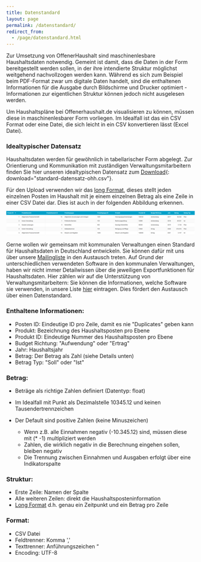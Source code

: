 ```yaml
---
title: Datenstandard
layout: page
permalink: /datenstandard/
redirect_from:
  - /page/datenstandard.html
---
```


Zur Umsetzung von OffenerHaushalt sind maschinenlesbare Haushaltsdaten notwendig. Gemeint ist damit, dass die Daten in der Form bereitgestellt werden sollen, in der ihre intendierte Struktur möglichst weitgehend nachvollzogen werden kann. Während es sich zum Beispiel beim PDF-Format zwar um digitale Daten handelt, sind die enthaltenen Informationen für die Ausgabe durch Bildschirme und Drucker optimiert - Informationen zur eigentlichen Struktur können jedoch nicht ausgelesen werden.

Um Haushaltspläne bei Offenerhaushalt.de visualisieren zu können, müssen diese in maschinenlesbarer Form vorliegen. Im Idealfall ist das ein CSV Format oder eine Datei, die sich leicht in ein CSV konvertieren lässt (Excel Datei).

### Idealtypischer Datensatz
Haushaltsdaten werden für gewöhnlich in tabellarischer Form abgelegt.
Zur Orientierung und Kommunikation mit zuständigen Verwaltungsmitarbeitern finden Sie hier unseren idealtypischen Datensatz zum [Download](https://rawgit.com/okfde/offenerhaushalt.de/gh-pages/_haushalte-data/standard-datensatz-ohh.csv){: download="standard-datensatz-ohh.csv"}.  

Für den Upload verwenden wir das [long Format](https://de.wikipedia.org/wiki/Wide-Format_und_Long-Format), dieses stellt jeden einzelnen Posten im Haushalt mit je einem einzelnen Betrag als eine Zeile in einer CSV Datei dar. Dies ist auch in der folgenden Abbildung erkennen.

<p style= "overflow: scroll;">
<img src="/static/img/example_table.png" alt="Bild Datenstandard">
</p>

Gerne wollen wir gemeinsam mit kommunalen Verwaltungen einen Standard für Haushaltsdaten in Deutschland entwickeln. Sie können dafür mit uns über unsere [Mailingliste](https://lists.okfn.org/mailman/listinfo/offener-haushalt) in den Austausch treten.
Auf Grund der unterschiedlichen verwendeten Software in den kommunalen Verwaltungen, haben wir nicht immer Detailwissen über die jeweiligen Exportfunktionen für Haushaltsdaten. Hier zählen wir auf die Unterstützung von Verwaltungsmitarbeitern: Sie können die Informationen, welche Software sie verwenden, in unsere Liste [hier](https://docs.google.com/spreadsheets/d/12UHEsLjLCMakLiM7Ruj3AJZzRrn70L_32IZu8z29amo/edit#gid=0) eintragen. Dies fördert
den Austausch über einen Datenstandard.

### Enthaltene Informationen:

* Posten ID: Eindeutige ID pro Zeile, damit es nie "Duplicates" geben kann
* Produkt: Bezeichnung des Haushaltsposten pro Ebene
* Produkt ID: Eindeutige Nummer des Haushaltsposten pro Ebene
* Budget Richtung: "Aufwendung" oder "Ertrag"
* Jahr: Haushaltsjahr
* Betrag: Der Betrag als Zahl (siehe Details unten)
* Betrag Typ: "Soll" oder "Ist"

### Betrag:
* Beträge als richtige Zahlen definiert (Datentyp: float)
* Im Idealfall mit Punkt als Dezimalstelle 10345.12 und keinen Tausendertrennzeichen
* Der Default sind positive Zahlen (keine Minuszeichen)

  * Wenn z.B. alle Einnahmen negativ (-10.345.12) sind, müssen diese mit (* -1) multipliziert werden
  * Zahlen, die wirklich negativ in die Berechnung eingehen sollen, bleiben negativ
  * Die Trennung zwischen Einnahmen und Ausgaben erfolgt über eine Indikatorspalte

### Struktur:
* Erste Zeile: Namen der Spalte
* Alle weiteren Zeilen: direkt die Haushaltsposteninformation
* [Long Format](https://de.wikipedia.org/wiki/Wide-Format_und_Long-Format) d.h. genau ein Zeitpunkt und ein Betrag pro Zeile

### Format:
* CSV Datei
* Feldtrenner: Komma ','
* Texttrenner: Anführungszeichen “
* Encoding: UTF-8
